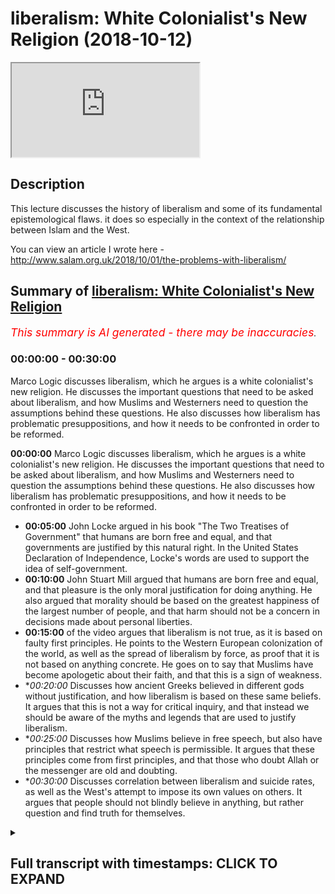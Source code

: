 # liberalism: White Colonialist's New Religion (2018-10-12)

<iframe loading='lazy' allow='autoplay' src='https://www.youtube.com/embed/2Dyzc282ZFE'></iframe>

## Description

This lecture discusses the history of liberalism and some of its fundamental epistemological flaws. it does so especially in the context of the relationship between Islam and the West. 

You can view an article I wrote here -http://www.salam.org.uk/2018/10/01/the-problems-with-liberalism/

## Summary of [liberalism: White Colonialist's New Religion](https://www.youtube.com/watch?v=2Dyzc282ZFE)


*<span style="color:red; font-size:125%">This summary is AI generated - there may be inaccuracies</span>. [](/)*

### <a onclick="modifyYTiframeseektime('0')">00:00:00</a> - <a onclick="modifyYTiframeseektime('1800')">00:30:00</a>

Marco Logic discusses liberalism, which he argues is a white colonialist's new religion. He discusses the important questions that need to be asked about liberalism, and how Muslims and Westerners need to question the assumptions behind these questions. He also discusses how liberalism has problematic presuppositions, and how it needs to be confronted in order to be reformed.

**<a onclick="modifyYTiframeseektime('0')">00:00:00</a>** Marco Logic discusses liberalism, which he argues is a white colonialist's new religion. He discusses the important questions that need to be asked about liberalism, and how Muslims and Westerners need to question the assumptions behind these questions. He also discusses how liberalism has problematic presuppositions, and how it needs to be confronted in order to be reformed.
* **<a onclick="modifyYTiframeseektime('300')">00:05:00</a>** John Locke argued in his book "The Two Treatises of Government" that humans are born free and equal, and that governments are justified by this natural right. In the United States Declaration of Independence, Locke's words are used to support the idea of self-government.
* **<a onclick="modifyYTiframeseektime('600')">00:10:00</a>** John Stuart Mill argued that humans are born free and equal, and that pleasure is the only moral justification for doing anything. He also argued that morality should be based on the greatest happiness of the largest number of people, and that harm should not be a concern in decisions made about personal liberties.
* **<a onclick="modifyYTiframeseektime('900')">00:15:00</a>** of the video argues that liberalism is not true, as it is based on faulty first principles. He points to the Western European colonization of the world, as well as the spread of liberalism by force, as proof that it is not based on anything concrete. He goes on to say that Muslims have become apologetic about their faith, and that this is a sign of weakness.
* **<a onclick="modifyYTiframeseektime('1200')">00:20:00</a>* Discusses how ancient Greeks believed in different gods without justification, and how liberalism is based on these same beliefs. It argues that this is not a way for critical inquiry, and that instead we should be aware of the myths and legends that are used to justify liberalism.
* **<a onclick="modifyYTiframeseektime('1500')">00:25:00</a>* Discusses how Muslims believe in free speech, but also have principles that restrict what speech is permissible. It argues that these principles come from first principles, and that those who doubt Allah or the messenger are old and doubting.
* **<a onclick="modifyYTiframeseektime('1800')">00:30:00</a>* Discusses correlation between liberalism and suicide rates, as well as the West's attempt to impose its own values on others. It argues that people should not blindly believe in anything, but rather question and find truth for themselves.

<details><summary><h2>Full transcript with timestamps: CLICK TO EXPAND</h2></summary>

<a onclick="modifyYTiframeseektime('0')">0:00:00</a> to come to the state to deliver his  
<a onclick="modifyYTiframeseektime('2')">0:00:02</a> lecture intellectual doubts about Islam  
<a onclick="modifyYTiframeseektime('5')">0:00:05</a> Marco logic Salam aleikum wa rahmatullah  
<a onclick="modifyYTiframeseektime('27')">0:00:27</a> our heads you know in the West we're  
<a onclick="modifyYTiframeseektime('34')">0:00:34</a> asked a lot of questions as Muslims were  
<a onclick="modifyYTiframeseektime('37')">0:00:37</a> asked many questions regularly pressing  
<a onclick="modifyYTiframeseektime('41')">0:00:41</a> important questions and these questions  
<a onclick="modifyYTiframeseektime('44')">0:00:44</a> usually have something to do with what I  
<a onclick="modifyYTiframeseektime('49')">0:00:49</a> refer to as post enlightenment ideas and  
<a onclick="modifyYTiframeseektime('53')">0:00:53</a> it's connection with Islam so don't give  
<a onclick="modifyYTiframeseektime('56')">0:00:56</a> an example someone will ask why is it  
<a onclick="modifyYTiframeseektime('61')">0:01:01</a> that in Islam for example Muslims get  
<a onclick="modifyYTiframeseektime('65')">0:01:05</a> offended when a picture is drawn of the  
<a onclick="modifyYTiframeseektime('69')">0:01:09</a> Prophet Muhammad isn't this freedom of  
<a onclick="modifyYTiframeseektime('72')">0:01:12</a> expression and freedom of speech and why  
<a onclick="modifyYTiframeseektime('77')">0:01:17</a> are Muslims in this regard against  
<a onclick="modifyYTiframeseektime('80')">0:01:20</a> freedom of expression and freedom of  
<a onclick="modifyYTiframeseektime('83')">0:01:23</a> speech isn't Islam therefore the  
<a onclick="modifyYTiframeseektime('87')">0:01:27</a> argument goes a backwards religion that  
<a onclick="modifyYTiframeseektime('91')">0:01:31</a> needs to be reformed do we not need to  
<a onclick="modifyYTiframeseektime('95')">0:01:35</a> have a reform within Islam because  
<a onclick="modifyYTiframeseektime('97')">0:01:37</a> actually you'll find that Islam has  
<a onclick="modifyYTiframeseektime('101')">0:01:41</a> aspects of it which are against  
<a onclick="modifyYTiframeseektime('103')">0:01:43</a> enlightenment values against liberalism  
<a onclick="modifyYTiframeseektime('107')">0:01:47</a> against freedom of expression against  
<a onclick="modifyYTiframeseektime('111')">0:01:51</a> freedom of speech our thing is these are  
<a onclick="modifyYTiframeseektime('115')">0:01:55</a> very important questions to be asked but  
<a onclick="modifyYTiframeseektime('120')">0:02:00</a> what Muslims need to do and what  
<a onclick="modifyYTiframeseektime('123')">0:02:03</a> Westerners also need to do is they need  
<a onclick="modifyYTiframeseektime('126')">0:02:06</a> to question the question I has a point  
<a onclick="modifyYTiframeseektime('131')">0:02:11</a> every question has a presupposition what  
<a onclick="modifyYTiframeseektime('135')">0:02:15</a> is a presupposition it is an assumption  
<a onclick="modifyYTiframeseektime('138')">0:02:18</a> it is an assumption obviously with these  
<a onclick="modifyYTiframeseektime('142')">0:02:22</a> questions some Muslims they go  
<a onclick="modifyYTiframeseektime('146')">0:02:26</a> immediately on the backfoot  
<a onclick="modifyYTiframeseektime('149')">0:02:29</a> immediately there on the back foot and  
<a onclick="modifyYTiframeseektime('152')">0:02:32</a> just like the Western colonial powers  
<a onclick="modifyYTiframeseektime('159')">0:02:39</a> came into our grandfathers Nations and  
<a onclick="modifyYTiframeseektime('165')">0:02:45</a> attempted to force them to believe in  
<a onclick="modifyYTiframeseektime('167')">0:02:47</a> what they believe in  
<a onclick="modifyYTiframeseektime('169')">0:02:49</a> militarily now the post-colonial Western  
<a onclick="modifyYTiframeseektime('178')">0:02:58</a> masters are doing so using different  
<a onclick="modifyYTiframeseektime('181')">0:03:01</a> techniques and there are different  
<a onclick="modifyYTiframeseektime('184')">0:03:04</a> responses from Muslims and others some  
<a onclick="modifyYTiframeseektime('187')">0:03:07</a> will literally bow at the knee they will  
<a onclick="modifyYTiframeseektime('190')">0:03:10</a> literally bow at the knee surrender give  
<a onclick="modifyYTiframeseektime('194')">0:03:14</a> up yes you're right sir there is a  
<a onclick="modifyYTiframeseektime('197')">0:03:17</a> problem we need to fix it we need to  
<a onclick="modifyYTiframeseektime('199')">0:03:19</a> have revivalism in Islam we need to have  
<a onclick="modifyYTiframeseektime('201')">0:03:21</a> reform we need to clean it up you're  
<a onclick="modifyYTiframeseektime('204')">0:03:24</a> right  
<a onclick="modifyYTiframeseektime('205')">0:03:25</a> some will say we must reject this  
<a onclick="modifyYTiframeseektime('209')">0:03:29</a> completely there is this is a poison a  
<a onclick="modifyYTiframeseektime('211')">0:03:31</a> poisonous ideology and we must remove it  
<a onclick="modifyYTiframeseektime('215')">0:03:35</a> and what we're going to be doing in  
<a onclick="modifyYTiframeseektime('217')">0:03:37</a> charla in the next three days it will be  
<a onclick="modifyYTiframeseektime('221')">0:03:41</a> arguing that the question itself is  
<a onclick="modifyYTiframeseektime('225')">0:03:45</a> problematic all the questions that are  
<a onclick="modifyYTiframeseektime('228')">0:03:48</a> asked are problematic questions so the  
<a onclick="modifyYTiframeseektime('230')">0:03:50</a> first day I'm going to be dealing with  
<a onclick="modifyYTiframeseektime('231')">0:03:51</a> liberalism I know it's on the third day  
<a onclick="modifyYTiframeseektime('233')">0:03:53</a> on your pamphlet but I'm gonna do it  
<a onclick="modifyYTiframeseektime('235')">0:03:55</a> first in Chara I'm gonna be dealing with  
<a onclick="modifyYTiframeseektime('237')">0:03:57</a> questions which deal with liberal  
<a onclick="modifyYTiframeseektime('239')">0:03:59</a> presuppositions the second day we're  
<a onclick="modifyYTiframeseektime('243')">0:04:03</a> going to be dealing with democracy which  
<a onclick="modifyYTiframeseektime('244')">0:04:04</a> is very important and the third day  
<a onclick="modifyYTiframeseektime('247')">0:04:07</a> we're going to be dealing with feminism  
<a onclick="modifyYTiframeseektime('252')">0:04:12</a> and that's why I did on the third day  
<a onclick="modifyYTiframeseektime('253')">0:04:13</a> because if anything happens I can just  
<a onclick="modifyYTiframeseektime('255')">0:04:15</a> go I'm going back to London anyways  
<a onclick="modifyYTiframeseektime('264')">0:04:24</a> today inshallah I'll be talking about  
<a onclick="modifyYTiframeseektime('267')">0:04:27</a> liberalism and by the way I've written  
<a onclick="modifyYTiframeseektime('269')">0:04:29</a> an article on this and I'm planning to  
<a onclick="modifyYTiframeseektime('271')">0:04:31</a> write an article on all three lectures  
<a onclick="modifyYTiframeseektime('274')">0:04:34</a> so I'll be writing written an article  
<a onclick="modifyYTiframeseektime('276')">0:04:36</a> liberalism will be published on it  
<a onclick="modifyYTiframeseektime('278')">0:04:38</a> should be online on Monday Anza Lambda  
<a onclick="modifyYTiframeseektime('280')">0:04:40</a> org dot uk' salaam and inshallah we'll  
<a onclick="modifyYTiframeseektime('283')">0:04:43</a> put the description somewhere so if you  
<a onclick="modifyYTiframeseektime('285')">0:04:45</a> want to do further reading you can do  
<a onclick="modifyYTiframeseektime('286')">0:04:46</a> that there  
<a onclick="modifyYTiframeseektime('287')">0:04:47</a> and moreover there'll be an article  
<a onclick="modifyYTiframeseektime('290')">0:04:50</a> written on each of the topics that I'll  
<a onclick="modifyYTiframeseektime('292')">0:04:52</a> be covering today as well now let's get  
<a onclick="modifyYTiframeseektime('295')">0:04:55</a> straight into it today I'm just gonna go  
<a onclick="modifyYTiframeseektime('299')">0:04:59</a> into three different things I'm going to  
<a onclick="modifyYTiframeseektime('301')">0:05:01</a> do three things today in Charlotte the  
<a onclick="modifyYTiframeseektime('302')">0:05:02</a> first thing is I'm going to give you a  
<a onclick="modifyYTiframeseektime('304')">0:05:04</a> brief history of liberalism a brief  
<a onclick="modifyYTiframeseektime('307')">0:05:07</a> history so you understand what it is  
<a onclick="modifyYTiframeseektime('308')">0:05:08</a> number two we're going to be talking  
<a onclick="modifyYTiframeseektime('311')">0:05:11</a> about the premises of liberalism the  
<a onclick="modifyYTiframeseektime('315')">0:05:15</a> first principles of liberalism where do  
<a onclick="modifyYTiframeseektime('318')">0:05:18</a> we start with liberalism and number  
<a onclick="modifyYTiframeseektime('321')">0:05:21</a> three we'll be talking about the  
<a onclick="modifyYTiframeseektime('322')">0:05:22</a> implications of this on Islam and  
<a onclick="modifyYTiframeseektime('325')">0:05:25</a> Muslims and the discourse between Islam  
<a onclick="modifyYTiframeseektime('328')">0:05:28</a> and Muslims in the Western context  
<a onclick="modifyYTiframeseektime('330')">0:05:30</a> especially so we'll start you see all of  
<a onclick="modifyYTiframeseektime('336')">0:05:36</a> these slogans that you've you're very  
<a onclick="modifyYTiframeseektime('338')">0:05:38</a> well aware of freedom of expression  
<a onclick="modifyYTiframeseektime('340')">0:05:40</a> freedom of speech they're extensions of  
<a onclick="modifyYTiframeseektime('343')">0:05:43</a> the liberal philosophical framework okay  
<a onclick="modifyYTiframeseektime('345')">0:05:45</a> so if someone is asking you a question  
<a onclick="modifyYTiframeseektime('349')">0:05:49</a> that presupposes liberalism like these  
<a onclick="modifyYTiframeseektime('354')">0:05:54</a> questions the question would be this  
<a onclick="modifyYTiframeseektime('357')">0:05:57</a> what if your ideology is baseless wait a  
<a onclick="modifyYTiframeseektime('363')">0:06:03</a> minute  
<a onclick="modifyYTiframeseektime('364')">0:06:04</a> say that one more time okay what if your  
<a onclick="modifyYTiframeseektime('369')">0:06:09</a> ideology is baseless what if there is no  
<a onclick="modifyYTiframeseektime('374')">0:06:14</a> way to prove the very beginnings or the  
<a onclick="modifyYTiframeseektime('379')">0:06:19</a> very starting points the very premises  
<a onclick="modifyYTiframeseektime('381')">0:06:21</a> of liberalism therefore the question  
<a onclick="modifyYTiframeseektime('384')">0:06:24</a> becomes obsolete  
<a onclick="modifyYTiframeseektime('385')">0:06:25</a> why does Islam why do Muslims get upset  
<a onclick="modifyYTiframeseektime('389')">0:06:29</a> with the drawing of the Prophet Muhammad  
<a onclick="modifyYTiframeseektime('390')">0:06:30</a> why not  
<a onclick="modifyYTiframeseektime('391')">0:06:31</a> could be the easy answer well it needs  
<a onclick="modifyYTiframeseektime('394')">0:06:34</a> to be in line with liberalism and well  
<a onclick="modifyYTiframeseektime('396')">0:06:36</a> if we can demonstrate that liberalism is  
<a onclick="modifyYTiframeseektime('401')">0:06:41</a> in fact based on what you call  
<a onclick="modifyYTiframeseektime('404')">0:06:44</a> corrigible presuppositions meaning they  
<a onclick="modifyYTiframeseektime('408')">0:06:48</a> are capable of reform or improvement  
<a onclick="modifyYTiframeseektime('413')">0:06:53</a> then there is no need to ask the  
<a onclick="modifyYTiframeseektime('415')">0:06:55</a> question because you're asking me a  
<a onclick="modifyYTiframeseektime('417')">0:06:57</a> question based on baseless foundations  
<a onclick="modifyYTiframeseektime('420')">0:07:00</a> so let's start with the brief history of  
<a onclick="modifyYTiframeseektime('423')">0:07:03</a> liberalism you see there was a man  
<a onclick="modifyYTiframeseektime('427')">0:07:07</a> called John Locke very famous man he's  
<a onclick="modifyYTiframeseektime('432')">0:07:12</a> actually one of the most influential  
<a onclick="modifyYTiframeseektime('434')">0:07:14</a> people who ever lived in my opinion he  
<a onclick="modifyYTiframeseektime('436')">0:07:16</a> died in 1704 he wrote many books one of  
<a onclick="modifyYTiframeseektime('440')">0:07:20</a> the most famous or if not the most  
<a onclick="modifyYTiframeseektime('441')">0:07:21</a> famous one hero is a book called the two  
<a onclick="modifyYTiframeseektime('442')">0:07:22</a> treatises of government and in this book  
<a onclick="modifyYTiframeseektime('445')">0:07:25</a> he argued the case for a social contract  
<a onclick="modifyYTiframeseektime('447')">0:07:27</a> he said we are all born equal we are all  
<a onclick="modifyYTiframeseektime('451')">0:07:31</a> born free interesting Locke John Locke  
<a onclick="modifyYTiframeseektime('454')">0:07:34</a> believed in God in fact he believes in  
<a onclick="modifyYTiframeseektime('456')">0:07:36</a> one God he was a Unitarian who's a  
<a onclick="modifyYTiframeseektime('458')">0:07:38</a> nonconformist Christine didn't believe  
<a onclick="modifyYTiframeseektime('460')">0:07:40</a> in the Trinity but he based much of his  
<a onclick="modifyYTiframeseektime('463')">0:07:43</a> philosophy on God and that's why a lot  
<a onclick="modifyYTiframeseektime('469')">0:07:49</a> of the governments of his day Britain  
<a onclick="modifyYTiframeseektime('472')">0:07:52</a> France and of course the United States  
<a onclick="modifyYTiframeseektime('475')">0:07:55</a> of America they incorporated literally  
<a onclick="modifyYTiframeseektime('478')">0:07:58</a> what he said in that the two treatises  
<a onclick="modifyYTiframeseektime('481')">0:08:01</a> of government into the for example the  
<a onclick="modifyYTiframeseektime('485')">0:08:05</a> US Declaration of Independence the Bill  
<a onclick="modifyYTiframeseektime('488')">0:08:08</a> of Rights in the in the United Kingdom  
<a onclick="modifyYTiframeseektime('490')">0:08:10</a> which was written in 1688 his words  
<a onclick="modifyYTiframeseektime('494')">0:08:14</a> which is one of the most important  
<a onclick="modifyYTiframeseektime('497')">0:08:17</a> documents and all of British history  
<a onclick="modifyYTiframeseektime('499')">0:08:19</a> it's called the Bill of Rights and of  
<a onclick="modifyYTiframeseektime('502')">0:08:22</a> course the u.s. Declaration of  
<a onclick="modifyYTiframeseektime('503')">0:08:23</a> Independence one of the most important  
<a onclick="modifyYTiframeseektime('505')">0:08:25</a> documents in all of American government  
<a onclick="modifyYTiframeseektime('508')">0:08:28</a> and politics so for example  
<a onclick="modifyYTiframeseektime('515')">0:08:35</a> the famous phrase that we hold these  
<a onclick="modifyYTiframeseektime('518')">0:08:38</a> truths to be self-evident that all men  
<a onclick="modifyYTiframeseektime('521')">0:08:41</a> are created equal and that they have on  
<a onclick="modifyYTiframeseektime('527')">0:08:47</a> any unalienable rights of life liberty  
<a onclick="modifyYTiframeseektime('530')">0:08:50</a> and the pursuit of happiness this is the  
<a onclick="modifyYTiframeseektime('533')">0:08:53</a> US Declaration of Independence it's  
<a onclick="modifyYTiframeseektime('534')">0:08:54</a> taken from or slightly adjusted it's  
<a onclick="modifyYTiframeseektime('538')">0:08:58</a> taken from John Locke so a lot of these  
<a onclick="modifyYTiframeseektime('540')">0:09:00</a> ideas human beings being born free  
<a onclick="modifyYTiframeseektime('543')">0:09:03</a> freedom etc is taken from directly from  
<a onclick="modifyYTiframeseektime('546')">0:09:06</a> John Locke and the thing is about John  
<a onclick="modifyYTiframeseektime('549')">0:09:09</a> Locke is that he believed in God and if  
<a onclick="modifyYTiframeseektime('553')">0:09:13</a> you look at the wording of what he said  
<a onclick="modifyYTiframeseektime('555')">0:09:15</a> in the two treatises of government he  
<a onclick="modifyYTiframeseektime('557')">0:09:17</a> justified that for example human beings  
<a onclick="modifyYTiframeseektime('560')">0:09:20</a> are born equal and that they are born  
<a onclick="modifyYTiframeseektime('562')">0:09:22</a> free because he said that they were  
<a onclick="modifyYTiframeseektime('564')">0:09:24</a> endowed by the creator and this is part  
<a onclick="modifyYTiframeseektime('567')">0:09:27</a> of the US declaration independence they  
<a onclick="modifyYTiframeseektime('569')">0:09:29</a> were given this by God they were given  
<a onclick="modifyYTiframeseektime('573')">0:09:33</a> freedom and equality by God he had two  
<a onclick="modifyYTiframeseektime('578')">0:09:38</a> or three principles that he believed in  
<a onclick="modifyYTiframeseektime('580')">0:09:40</a> one was a theological belief so he  
<a onclick="modifyYTiframeseektime('583')">0:09:43</a> believed that all human beings were  
<a onclick="modifyYTiframeseektime('585')">0:09:45</a> endowed equality by God they were given  
<a onclick="modifyYTiframeseektime('590')">0:09:50</a> equality and freedoms by God but he also  
<a onclick="modifyYTiframeseektime('593')">0:09:53</a> believed he also believed in something  
<a onclick="modifyYTiframeseektime('596')">0:09:56</a> called the hedonistic principle and this  
<a onclick="modifyYTiframeseektime('599')">0:09:59</a> will be a very important point which I  
<a onclick="modifyYTiframeseektime('601')">0:10:01</a> want you to really pay attention to the  
<a onclick="modifyYTiframeseektime('603')">0:10:03</a> hedonistic principle is the idea that  
<a onclick="modifyYTiframeseektime('606')">0:10:06</a> the ultimate morality is pain and  
<a onclick="modifyYTiframeseektime('609')">0:10:09</a> pleasure  
<a onclick="modifyYTiframeseektime('611')">0:10:11</a> so what's ultimately good is what feels  
<a onclick="modifyYTiframeseektime('614')">0:10:14</a> good or what is pleasurable or desirable  
<a onclick="modifyYTiframeseektime('617')">0:10:17</a> to you this would be the cornerstone of  
<a onclick="modifyYTiframeseektime('620')">0:10:20</a> liberal moral philosophy it's called the  
<a onclick="modifyYTiframeseektime('623')">0:10:23</a> hedonistic principle so after John Locke  
<a onclick="modifyYTiframeseektime('628')">0:10:28</a> came about and he had such an influence  
<a onclick="modifyYTiframeseektime('631')">0:10:31</a> because of the English Civil War which  
<a onclick="modifyYTiframeseektime('633')">0:10:33</a> took place in 1642 to 1651 where the  
<a onclick="modifyYTiframeseektime('637')">0:10:37</a> Royalists and the parliamentarians were  
<a onclick="modifyYTiframeseektime('640')">0:10:40</a> attacking each other  
<a onclick="modifyYTiframeseektime('641')">0:10:41</a> Parliament reconstituted itself using a  
<a onclick="modifyYTiframeseektime('645')">0:10:45</a> lot of the Lockean principles sold in  
<a onclick="modifyYTiframeseektime('648')">0:10:48</a> and so did the US and France and these  
<a onclick="modifyYTiframeseektime('651')">0:10:51</a> countries they took these liberal  
<a onclick="modifyYTiframeseektime('653')">0:10:53</a> principles and then they became very  
<a onclick="modifyYTiframeseektime('654')">0:10:54</a> normative it became the norm now anyone  
<a onclick="modifyYTiframeseektime('658')">0:10:58</a> who speaks against the liberal  
<a onclick="modifyYTiframeseektime('660')">0:11:00</a> principles is AB is speaking in  
<a onclick="modifyYTiframeseektime('664')">0:11:04</a> aberration to the social and cultural  
<a onclick="modifyYTiframeseektime('667')">0:11:07</a> norms of the West that must must be  
<a onclick="modifyYTiframeseektime('670')">0:11:10</a> understood after John Locke you had many  
<a onclick="modifyYTiframeseektime('672')">0:11:12</a> different philosophers that came and  
<a onclick="modifyYTiframeseektime('674')">0:11:14</a> advanced his theory like Montesquieu or  
<a onclick="modifyYTiframeseektime('676')">0:11:16</a> Rousseau or for example Tocqueville who  
<a onclick="modifyYTiframeseektime('680')">0:11:20</a> wrote democracy and America which will  
<a onclick="modifyYTiframeseektime('682')">0:11:22</a> cover tomorrow and others and these  
<a onclick="modifyYTiframeseektime('687')">0:11:27</a> individuals just expanded the theory  
<a onclick="modifyYTiframeseektime('689')">0:11:29</a> most notably I was our I would argue is  
<a onclick="modifyYTiframeseektime('692')">0:11:32</a> John Stuart Mill who came in the  
<a onclick="modifyYTiframeseektime('695')">0:11:35</a> Victorian era and he talked about the  
<a onclick="modifyYTiframeseektime('697')">0:11:37</a> harm principle so about two you know  
<a onclick="modifyYTiframeseektime('700')">0:11:40</a> hundred two hundred years later this man  
<a onclick="modifyYTiframeseektime('701')">0:11:41</a> came John Stuart Mill and he advanced he  
<a onclick="modifyYTiframeseektime('704')">0:11:44</a> said yes he left the whole theological  
<a onclick="modifyYTiframeseektime('708')">0:11:48</a> discussion he didn't say that we were  
<a onclick="modifyYTiframeseektime('710')">0:11:50</a> born equal a free he took yes he  
<a onclick="modifyYTiframeseektime('712')">0:11:52</a> believed that we were born equal but he  
<a onclick="modifyYTiframeseektime('713')">0:11:53</a> didn't say it's from God some say he was  
<a onclick="modifyYTiframeseektime('716')">0:11:56</a> agnostic even he didn't believe me maybe  
<a onclick="modifyYTiframeseektime('717')">0:11:57</a> didn't believe in God the law Allen God  
<a onclick="modifyYTiframeseektime('719')">0:11:59</a> knows best if you believed in God or not  
<a onclick="modifyYTiframeseektime('720')">0:12:00</a> yeah but here's a problem this is a very  
<a onclick="modifyYTiframeseektime('725')">0:12:05</a> big problem for liberals if initially my  
<a onclick="modifyYTiframeseektime('729')">0:12:09</a> question first question if initially the  
<a onclick="modifyYTiframeseektime('732')">0:12:12</a> justification for human beings being  
<a onclick="modifyYTiframeseektime('735')">0:12:15</a> born equal and free was based on  
<a onclick="modifyYTiframeseektime('738')">0:12:18</a> theology ie God how could a succession  
<a onclick="modifyYTiframeseektime('744')">0:12:24</a> of philosophers inherit the same belief  
<a onclick="modifyYTiframeseektime('747')">0:12:27</a> system without basing upon the same  
<a onclick="modifyYTiframeseektime('749')">0:12:29</a> principle in other words John Stuart  
<a onclick="modifyYTiframeseektime('752')">0:12:32</a> Mill yes he said we believe that we were  
<a onclick="modifyYTiframeseektime('755')">0:12:35</a> born equal that were born free but he  
<a onclick="modifyYTiframeseektime('756')">0:12:36</a> didn't say anything about God so the  
<a onclick="modifyYTiframeseektime('758')">0:12:38</a> question would be how can you prove that  
<a onclick="modifyYTiframeseektime('759')">0:12:39</a> were born equal or that we were born  
<a onclick="modifyYTiframeseektime('762')">0:12:42</a> free this is a very important question  
<a onclick="modifyYTiframeseektime('764')">0:12:44</a> and what do you mean when you say who  
<a onclick="modifyYTiframeseektime('767')">0:12:47</a> are born equal or we were born free even  
<a onclick="modifyYTiframeseektime('770')">0:12:50</a> John Stuart Locke John Mill sorry does  
<a onclick="modifyYTiframeseektime('772')">0:12:52</a> John Locke himself said this is not in  
<a onclick="modifyYTiframeseektime('775')">0:12:55</a> all cases the Creator might decide that  
<a onclick="modifyYTiframeseektime('778')">0:12:58</a> we are not born you're born equal for  
<a onclick="modifyYTiframeseektime('779')">0:12:59</a> example so what do we mean well we're  
<a onclick="modifyYTiframeseektime('781')">0:13:01</a> not born  
<a onclick="modifyYTiframeseektime('782')">0:13:02</a> what do we mean with Zbornak we are not  
<a onclick="modifyYTiframeseektime('785')">0:13:05</a> born equal if we look at it on the face  
<a onclick="modifyYTiframeseektime('787')">0:13:07</a> of it because really some of us are born  
<a onclick="modifyYTiframeseektime('788')">0:13:08</a> in impoverished places some of us are  
<a onclick="modifyYTiframeseektime('791')">0:13:11</a> born in very you know bad places rich  
<a onclick="modifyYTiframeseektime('793')">0:13:13</a> places poor places some of us are born  
<a onclick="modifyYTiframeseektime('795')">0:13:15</a> with disabilities some of us are born as  
<a onclick="modifyYTiframeseektime('797')">0:13:17</a> men woman black why this that where is  
<a onclick="modifyYTiframeseektime('801')">0:13:21</a> the Equality is differences all I see is  
<a onclick="modifyYTiframeseektime('803')">0:13:23</a> inequalities everywhere so what do we  
<a onclick="modifyYTiframeseektime('805')">0:13:25</a> mean by equality so someone will come  
<a onclick="modifyYTiframeseektime('807')">0:13:27</a> and say actually we mean equality of  
<a onclick="modifyYTiframeseektime('809')">0:13:29</a> opportunity and some others will say no  
<a onclick="modifyYTiframeseektime('810')">0:13:30</a> equality of outcome well they've had to  
<a onclick="modifyYTiframeseektime('813')">0:13:33</a> adjust that because they realized the  
<a onclick="modifyYTiframeseektime('815')">0:13:35</a> fallacious nature of just saying that we  
<a onclick="modifyYTiframeseektime('818')">0:13:38</a> were born equal what does it mean what  
<a onclick="modifyYTiframeseektime('821')">0:13:41</a> do we actually mean what do we mean by  
<a onclick="modifyYTiframeseektime('822')">0:13:42</a> we were born free almost all  
<a onclick="modifyYTiframeseektime('825')">0:13:45</a> philosophers agree that everything is  
<a onclick="modifyYTiframeseektime('829')">0:13:49</a> determined even atheist philosophers  
<a onclick="modifyYTiframeseektime('831')">0:13:51</a> believe this that is determined by  
<a onclick="modifyYTiframeseektime('833')">0:13:53</a> genetics and environment so what is free  
<a onclick="modifyYTiframeseektime('835')">0:13:55</a> freedom what do you mean explain so  
<a onclick="modifyYTiframeseektime('838')">0:13:58</a> already it sounds nice what they say but  
<a onclick="modifyYTiframeseektime('840')">0:14:00</a> it has no real evidence base John Stuart  
<a onclick="modifyYTiframeseektime('843')">0:14:03</a> Mill did try and prove something called  
<a onclick="modifyYTiframeseektime('845')">0:14:05</a> utilitarianism utilitarianism is the  
<a onclick="modifyYTiframeseektime('848')">0:14:08</a> idea it's really the has a mystic  
<a onclick="modifyYTiframeseektime('850')">0:14:10</a> principle so you pleasure for you but  
<a onclick="modifyYTiframeseektime('853')">0:14:13</a> pleasure for them for the for the  
<a onclick="modifyYTiframeseektime('855')">0:14:15</a> largest amount of people the great is  
<a onclick="modifyYTiframeseektime('857')">0:14:17</a> good for the greatest number so it's  
<a onclick="modifyYTiframeseektime('860')">0:14:20</a> going back to what's pleasurable for you  
<a onclick="modifyYTiframeseektime('863')">0:14:23</a> and this became really the most  
<a onclick="modifyYTiframeseektime('866')">0:14:26</a> normative way of describing liberalism  
<a onclick="modifyYTiframeseektime('867')">0:14:27</a> the most normative way of describing  
<a onclick="modifyYTiframeseektime('870')">0:14:30</a> liberalism is through the hedonistic  
<a onclick="modifyYTiframeseektime('872')">0:14:32</a> principle all the extension of that  
<a onclick="modifyYTiframeseektime('874')">0:14:34</a> which is utilitarianism and then he put  
<a onclick="modifyYTiframeseektime('876')">0:14:36</a> into it the harm principle so he says  
<a onclick="modifyYTiframeseektime('878')">0:14:38</a> that you can do whatever you want so  
<a onclick="modifyYTiframeseektime('880')">0:14:40</a> long as you don't harm anyone else do  
<a onclick="modifyYTiframeseektime('882')">0:14:42</a> whatever you want isn't this what you  
<a onclick="modifyYTiframeseektime('883')">0:14:43</a> hear okay or why is homosexuality not a  
<a onclick="modifyYTiframeseektime('887')">0:14:47</a> problem in society because we are  
<a onclick="modifyYTiframeseektime('890')">0:14:50</a> liberals and we believe you can do  
<a onclick="modifyYTiframeseektime('892')">0:14:52</a> whatever you want that makes you feel  
<a onclick="modifyYTiframeseektime('894')">0:14:54</a> good so long as you don't harm someone  
<a onclick="modifyYTiframeseektime('898')">0:14:58</a> else this is John Stuart Mill basically  
<a onclick="modifyYTiframeseektime('901')">0:15:01</a> that's where he got it from  
<a onclick="modifyYTiframeseektime('902')">0:15:02</a> that's where society accepted it from he  
<a onclick="modifyYTiframeseektime('907')">0:15:07</a> had a part of his book he's got a book  
<a onclick="modifyYTiframeseektime('909')">0:15:09</a> called on utilitarianism and a part of  
<a onclick="modifyYTiframeseektime('911')">0:15:11</a> it is proving utilitarianism he actually  
<a onclick="modifyYTiframeseektime('913')">0:15:13</a> puts this as as the  
<a onclick="modifyYTiframeseektime('915')">0:15:15</a> they're heading he says proving  
<a onclick="modifyYTiframeseektime('917')">0:15:17</a> utilitarianism and you know this is the  
<a onclick="modifyYTiframeseektime('920')">0:15:20</a> one of the most attacked segments in all  
<a onclick="modifyYTiframeseektime('923')">0:15:23</a> of philosophy circular reasoning  
<a onclick="modifyYTiframeseektime('926')">0:15:26</a> everyone's attacking him saying what  
<a onclick="modifyYTiframeseektime('928')">0:15:28</a> you're talking about he said and you can  
<a onclick="modifyYTiframeseektime('930')">0:15:30</a> read the article for more information  
<a onclick="modifyYTiframeseektime('931')">0:15:31</a> but basically he had a circular  
<a onclick="modifyYTiframeseektime('933')">0:15:33</a> reasoning in his approach to try and  
<a onclick="modifyYTiframeseektime('935')">0:15:35</a> prove utilitarianism therefore almost  
<a onclick="modifyYTiframeseektime('938')">0:15:38</a> all serious liberal thinkers are of the  
<a onclick="modifyYTiframeseektime('943')">0:15:43</a> opinion that there is no way of proving  
<a onclick="modifyYTiframeseektime('946')">0:15:46</a> hedonism utilitarianism so the first  
<a onclick="modifyYTiframeseektime('949')">0:15:49</a> principles of liberalism are corrigible  
<a onclick="modifyYTiframeseektime('953')">0:15:53</a> now what does that mean if the first  
<a onclick="modifyYTiframeseektime('956')">0:15:56</a> principles of liberalism are not fixed  
<a onclick="modifyYTiframeseektime('960')">0:16:00</a> objective absolute or true one more time  
<a onclick="modifyYTiframeseektime('964')">0:16:04</a> okay the first principles of liberalism  
<a onclick="modifyYTiframeseektime('969')">0:16:09</a> are not fixed they are not objective  
<a onclick="modifyYTiframeseektime('972')">0:16:12</a> they are not absolute and they are not  
<a onclick="modifyYTiframeseektime('975')">0:16:15</a> true if the foundations of something is  
<a onclick="modifyYTiframeseektime('982')">0:16:22</a> shaky then that thing itself will be  
<a onclick="modifyYTiframeseektime('985')">0:16:25</a> shaky therefore John Stuart Mill who  
<a onclick="modifyYTiframeseektime('993')">0:16:33</a> expanded freedom of expression in his  
<a onclick="modifyYTiframeseektime('996')">0:16:36</a> book on liberalism and others like him  
<a onclick="modifyYTiframeseektime('998')">0:16:38</a> it's not just simple ten others many  
<a onclick="modifyYTiframeseektime('1000')">0:16:40</a> many philosophers freedom of expression  
<a onclick="modifyYTiframeseektime('1001')">0:16:41</a> freedom of speech freedom to this  
<a onclick="modifyYTiframeseektime('1003')">0:16:43</a> freedom of that they all based it on  
<a onclick="modifyYTiframeseektime('1005')">0:16:45</a> corrigible baseless foundations can you  
<a onclick="modifyYTiframeseektime('1010')">0:16:50</a> imagine and the Muslim in the West is  
<a onclick="modifyYTiframeseektime('1016')">0:16:56</a> compelled to answer the question what  
<a onclick="modifyYTiframeseektime('1018')">0:16:58</a> what question on a moral philosophical  
<a onclick="modifyYTiframeseektime('1021')">0:17:01</a> basis your question has no basis proved  
<a onclick="modifyYTiframeseektime('1024')">0:17:04</a> to me liberalism is true that's what you  
<a onclick="modifyYTiframeseektime('1026')">0:17:06</a> should say to him why is it that Muslims  
<a onclick="modifyYTiframeseektime('1029')">0:17:09</a> they don't believe that drawing a  
<a onclick="modifyYTiframeseektime('1031')">0:17:11</a> cartoon of their prophet isn't this a  
<a onclick="modifyYTiframeseektime('1033')">0:17:13</a> hindrance of freedom of speech yes it is  
<a onclick="modifyYTiframeseektime('1035')">0:17:15</a> proved to me why liberalism is true  
<a onclick="modifyYTiframeseektime('1038')">0:17:18</a> that's the answer  
<a onclick="modifyYTiframeseektime('1040')">0:17:20</a> proof to me that liberalism is true well  
<a onclick="modifyYTiframeseektime('1045')">0:17:25</a> Muslims if they leave the religion this  
<a onclick="modifyYTiframeseektime('1048')">0:17:28</a> and  
<a onclick="modifyYTiframeseektime('1048')">0:17:28</a> and apostasy and whatever okay no  
<a onclick="modifyYTiframeseektime('1050')">0:17:30</a> problem prove to me that liberalism is  
<a onclick="modifyYTiframeseektime('1052')">0:17:32</a> true your question is based on a liberal  
<a onclick="modifyYTiframeseektime('1055')">0:17:35</a> presupposition your presupposition is is  
<a onclick="modifyYTiframeseektime('1057')">0:17:37</a> based on first principles which are  
<a onclick="modifyYTiframeseektime('1060')">0:17:40</a> courage of or baseless or otherwise  
<a onclick="modifyYTiframeseektime('1062')">0:17:42</a> faulty therefore your question  
<a onclick="modifyYTiframeseektime('1065')">0:17:45</a> carries no epistemic weight don't ask me  
<a onclick="modifyYTiframeseektime('1068')">0:17:48</a> the question let me ask you the question  
<a onclick="modifyYTiframeseektime('1069')">0:17:49</a> proof to me that liberalism is true from  
<a onclick="modifyYTiframeseektime('1073')">0:17:53</a> first principles from the premises is  
<a onclick="modifyYTiframeseektime('1075')">0:17:55</a> there only true because you had a  
<a onclick="modifyYTiframeseektime('1079')">0:17:59</a> succession of wars by Western European  
<a onclick="modifyYTiframeseektime('1083')">0:18:03</a> countries that decided to go eastward  
<a onclick="modifyYTiframeseektime('1086')">0:18:06</a> and westward and spread liberalism by  
<a onclick="modifyYTiframeseektime('1088')">0:18:08</a> the sword and put liberalism in every  
<a onclick="modifyYTiframeseektime('1092')">0:18:12</a> crevice of our society and because  
<a onclick="modifyYTiframeseektime('1095')">0:18:15</a> because white people have decided that's  
<a onclick="modifyYTiframeseektime('1097')">0:18:17</a> true we must believe it's true in some  
<a onclick="modifyYTiframeseektime('1100')">0:18:20</a> and some societies is it true because  
<a onclick="modifyYTiframeseektime('1105')">0:18:25</a> even though you had liberals who  
<a onclick="modifyYTiframeseektime('1109')">0:18:29</a> believed in freedom they colonized the  
<a onclick="modifyYTiframeseektime('1112')">0:18:32</a> people going against what they believe  
<a onclick="modifyYTiframeseektime('1113')">0:18:33</a> in and they enslaved others in the  
<a onclick="modifyYTiframeseektime('1116')">0:18:36</a> triangular slave trade for hundreds of  
<a onclick="modifyYTiframeseektime('1119')">0:18:39</a> years and it's only true when when it  
<a onclick="modifyYTiframeseektime('1122')">0:18:42</a> benefits the white man is that the kind  
<a onclick="modifyYTiframeseektime('1126')">0:18:46</a> of liberalism you want to bring back  
<a onclick="modifyYTiframeseektime('1127')">0:18:47</a> what kind of liberalism is it what  
<a onclick="modifyYTiframeseektime('1129')">0:18:49</a> you're talking about  
<a onclick="modifyYTiframeseektime('1130')">0:18:50</a> proof to me that liberalism is true  
<a onclick="modifyYTiframeseektime('1132')">0:18:52</a> simple as that you know let me tell you  
<a onclick="modifyYTiframeseektime('1135')">0:18:55</a> something most of the questions will lie  
<a onclick="modifyYTiframeseektime('1141')">0:19:01</a> that we receive about Muslims having  
<a onclick="modifyYTiframeseektime('1146')">0:19:06</a> shaky faith or Muslims on their way out  
<a onclick="modifyYTiframeseektime('1151')">0:19:11</a> of Islam or people not coming into Islam  
<a onclick="modifyYTiframeseektime('1155')">0:19:15</a> because there is some kind of barrier to  
<a onclick="modifyYTiframeseektime('1156')">0:19:16</a> entry to Islam is based on a doubt that  
<a onclick="modifyYTiframeseektime('1161')">0:19:21</a> they have because of a question that was  
<a onclick="modifyYTiframeseektime('1163')">0:19:23</a> posed which has a presupposition of a  
<a onclick="modifyYTiframeseektime('1166')">0:19:26</a> Western enlightenment philosophy and  
<a onclick="modifyYTiframeseektime('1168')">0:19:28</a> liberalism is number one on the list so  
<a onclick="modifyYTiframeseektime('1171')">0:19:31</a> if we can show that liberalism is not  
<a onclick="modifyYTiframeseektime('1173')">0:19:33</a> true or it cannot be proven to be true  
<a onclick="modifyYTiframeseektime('1176')">0:19:36</a> therefore the doubt is unjustified you  
<a onclick="modifyYTiframeseektime('1181')">0:19:41</a> should doubt what you're saying the  
<a onclick="modifyYTiframeseektime('1182')">0:19:42</a> question you're asking about that don't  
<a onclick="modifyYTiframeseektime('1185')">0:19:45</a> doubt the answer of the question  
<a onclick="modifyYTiframeseektime('1188')">0:19:48</a> the truth is Muslims have become overly  
<a onclick="modifyYTiframeseektime('1191')">0:19:51</a> apologetic yes and do it you're bowing  
<a onclick="modifyYTiframeseektime('1195')">0:19:55</a> at the knee you're bowing at the knee so  
<a onclick="modifyYTiframeseektime('1201')">0:20:01</a> here I want you to really think about  
<a onclick="modifyYTiframeseektime('1204')">0:20:04</a> something you know in ancient societies  
<a onclick="modifyYTiframeseektime('1212')">0:20:12</a> like for example the ancient Greeks the  
<a onclick="modifyYTiframeseektime('1214')">0:20:14</a> ancient Greeks they had mythology  
<a onclick="modifyYTiframeseektime('1219')">0:20:19</a> mythologies defined in two ways primary  
<a onclick="modifyYTiframeseektime('1221')">0:20:21</a> ways in the dictionary one of them is  
<a onclick="modifyYTiframeseektime('1225')">0:20:25</a> one of the ways of defining mythology is  
<a onclick="modifyYTiframeseektime('1227')">0:20:27</a> like a story or some kind of tradition  
<a onclick="modifyYTiframeseektime('1229')">0:20:29</a> which is not really it's fictitious it's  
<a onclick="modifyYTiframeseektime('1231')">0:20:31</a> not real but which helps bring forward a  
<a onclick="modifyYTiframeseektime('1234')">0:20:34</a> kind of moral another way of defining  
<a onclick="modifyYTiframeseektime('1236')">0:20:36</a> mythology is something which is false  
<a onclick="modifyYTiframeseektime('1238')">0:20:38</a> something which is not true so let's put  
<a onclick="modifyYTiframeseektime('1241')">0:20:41</a> ourselves on a time machine go back to  
<a onclick="modifyYTiframeseektime('1243')">0:20:43</a> the ancient Greeks they believed in gods  
<a onclick="modifyYTiframeseektime('1245')">0:20:45</a> different gods Athena  
<a onclick="modifyYTiframeseektime('1247')">0:20:47</a> Zeus Hercules you know you've heard of  
<a onclick="modifyYTiframeseektime('1249')">0:20:49</a> these gods yes you've heard of these  
<a onclick="modifyYTiframeseektime('1251')">0:20:51</a> gods and they believed in those gods  
<a onclick="modifyYTiframeseektime('1255')">0:20:55</a> without real justification no one proved  
<a onclick="modifyYTiframeseektime('1257')">0:20:57</a> to them the existence or the worthiness  
<a onclick="modifyYTiframeseektime('1259')">0:20:59</a> or of Athena or Zeus or Hercules they  
<a onclick="modifyYTiframeseektime('1262')">0:21:02</a> believed in those got no problem no  
<a onclick="modifyYTiframeseektime('1264')">0:21:04</a> argument there is no cosmological  
<a onclick="modifyYTiframeseektime('1266')">0:21:06</a> argument equivalent for Athena there  
<a onclick="modifyYTiframeseektime('1268')">0:21:08</a> isn't so they believed in those gods and  
<a onclick="modifyYTiframeseektime('1271')">0:21:11</a> they believed in those things  
<a onclick="modifyYTiframeseektime('1274')">0:21:14</a> axiomatically as it were they lived a  
<a onclick="modifyYTiframeseektime('1278')">0:21:18</a> life it was part of their culture they  
<a onclick="modifyYTiframeseektime('1280')">0:21:20</a> were you know they were absorbing all of  
<a onclick="modifyYTiframeseektime('1282')">0:21:22</a> those things and then for example to  
<a onclick="modifyYTiframeseektime('1287')">0:21:27</a> give you an example when it came to the  
<a onclick="modifyYTiframeseektime('1289')">0:21:29</a> introduction of Christianity if you look  
<a onclick="modifyYTiframeseektime('1291')">0:21:31</a> at Christianity and when it was  
<a onclick="modifyYTiframeseektime('1294')">0:21:34</a> introduced to the Roman Empire you'll  
<a onclick="modifyYTiframeseektime('1296')">0:21:36</a> see I mean this is all over the  
<a onclick="modifyYTiframeseektime('1297')">0:21:37</a> historical works there was now synthesis  
<a onclick="modifyYTiframeseektime('1300')">0:21:40</a> the syncretic model you know  
<a onclick="modifyYTiframeseektime('1302')">0:21:42</a> Christianity amalgamated with those old  
<a onclick="modifyYTiframeseektime('1305')">0:21:45</a> gods of the Greeks why because it was so  
<a onclick="modifyYTiframeseektime('1308')">0:21:48</a> deeply entrenched into their psyches and  
<a onclick="modifyYTiframeseektime('1310')">0:21:50</a> psychologies that they could not  
<a onclick="modifyYTiframeseektime('1312')">0:21:52</a> separate themselves from these false  
<a onclick="modifyYTiframeseektime('1313')">0:21:53</a> gods  
<a onclick="modifyYTiframeseektime('1314')">0:21:54</a> they couldn't I wanna ask a question  
<a onclick="modifyYTiframeseektime('1321')">0:22:01</a> what is the real epistemic difference  
<a onclick="modifyYTiframeseektime('1325')">0:22:05</a> between an ancient Westerner who  
<a onclick="modifyYTiframeseektime('1331')">0:22:11</a> believes in Zeus because his forefathers  
<a onclick="modifyYTiframeseektime('1335')">0:22:15</a> believed in Zeus without any evidence  
<a onclick="modifyYTiframeseektime('1339')">0:22:19</a> without any reasoning actual logical  
<a onclick="modifyYTiframeseektime('1343')">0:22:23</a> deduction induction abduction or  
<a onclick="modifyYTiframeseektime('1345')">0:22:25</a> everyone what is the real difference  
<a onclick="modifyYTiframeseektime('1347')">0:22:27</a> between that individual and the  
<a onclick="modifyYTiframeseektime('1350')">0:22:30</a> Westerner who is born into a liberal  
<a onclick="modifyYTiframeseektime('1353')">0:22:33</a> household who believes in liberalism  
<a onclick="modifyYTiframeseektime('1355')">0:22:35</a> axiomatically without any justification  
<a onclick="modifyYTiframeseektime('1358')">0:22:38</a> what's the difference something it's the  
<a onclick="modifyYTiframeseektime('1360')">0:22:40</a> only difference that one has a religious  
<a onclick="modifyYTiframeseektime('1362')">0:22:42</a> connotation and the other one doesn't  
<a onclick="modifyYTiframeseektime('1363')">0:22:43</a> because that is one of the only  
<a onclick="modifyYTiframeseektime('1365')">0:22:45</a> differences I can seem to think about in  
<a onclick="modifyYTiframeseektime('1368')">0:22:48</a> terms of epistemology very similar the  
<a onclick="modifyYTiframeseektime('1371')">0:22:51</a> Western man three thousand years ago has  
<a onclick="modifyYTiframeseektime('1374')">0:22:54</a> not changed much from the Western man  
<a onclick="modifyYTiframeseektime('1376')">0:22:56</a> today they're very similar individuals  
<a onclick="modifyYTiframeseektime('1380')">0:23:00</a> so now the question is why should we  
<a onclick="modifyYTiframeseektime('1384')">0:23:04</a> have why should we absorb this nonsense  
<a onclick="modifyYTiframeseektime('1387')">0:23:07</a> as it were really why should we respond  
<a onclick="modifyYTiframeseektime('1390')">0:23:10</a> to this nonsense it's better to show the  
<a onclick="modifyYTiframeseektime('1395')">0:23:15</a> baselessness of it and subhanAllah I was  
<a onclick="modifyYTiframeseektime('1399')">0:23:19</a> once reading the book of Jeremy Bentham  
<a onclick="modifyYTiframeseektime('1402')">0:23:22</a> who is one of the seniors of John Stuart  
<a onclick="modifyYTiframeseektime('1404')">0:23:24</a> Mill he knew his dad James mill anyways  
<a onclick="modifyYTiframeseektime('1408')">0:23:28</a> he wrote a book called utilitarianism  
<a onclick="modifyYTiframeseektime('1410')">0:23:30</a> and he believed in the great is good for  
<a onclick="modifyYTiframeseektime('1411')">0:23:31</a> the greatest number and he basically put  
<a onclick="modifyYTiframeseektime('1413')">0:23:33</a> this I remember reading this he  
<a onclick="modifyYTiframeseektime('1415')">0:23:35</a> literally said you have two Lords you  
<a onclick="modifyYTiframeseektime('1419')">0:23:39</a> have two laws one of them is the Lord of  
<a onclick="modifyYTiframeseektime('1422')">0:23:42</a> pleasure and the other one is the Lord  
<a onclick="modifyYTiframeseektime('1424')">0:23:44</a> of pain this is what to be honest with  
<a onclick="modifyYTiframeseektime('1429')">0:23:49</a> you a lot of the Western world is now  
<a onclick="modifyYTiframeseektime('1430')">0:23:50</a> the premise of the you know the Western  
<a onclick="modifyYTiframeseektime('1433')">0:23:53</a> philosophy of liberalism the Quran says  
<a onclick="modifyYTiframeseektime('1436')">0:23:56</a> our for our item Anita father Allah who  
<a onclick="modifyYTiframeseektime('1438')">0:23:58</a> who I have you seen the one who takes  
<a onclick="modifyYTiframeseektime('1441')">0:24:01</a> his desires as his Lord Allah Akbar have  
<a onclick="modifyYTiframeseektime('1446')">0:24:06</a> you seen the one  
<a onclick="modifyYTiframeseektime('1448')">0:24:08</a> who takes his desires as his god we see  
<a onclick="modifyYTiframeseektime('1456')">0:24:16</a> them well lie we see them but you must  
<a onclick="modifyYTiframeseektime('1459')">0:24:19</a> be aware of them because they will they  
<a onclick="modifyYTiframeseektime('1462')">0:24:22</a> will wrap their ideology in the garment  
<a onclick="modifyYTiframeseektime('1464')">0:24:24</a> of rationality so that they can push it  
<a onclick="modifyYTiframeseektime('1468')">0:24:28</a> to you yes this is rationality your  
<a onclick="modifyYTiframeseektime('1470')">0:24:30</a> religion is again what do you mean it's  
<a onclick="modifyYTiframeseektime('1472')">0:24:32</a> rationality proof Tamizh rationality  
<a onclick="modifyYTiframeseektime('1473')">0:24:33</a> prove it prove it do you think we're  
<a onclick="modifyYTiframeseektime('1479')">0:24:39</a> going to be just like the people of old  
<a onclick="modifyYTiframeseektime('1482')">0:24:42</a> we're going to absorb the mythologies  
<a onclick="modifyYTiframeseektime('1484')">0:24:44</a> and the legends of the white man just  
<a onclick="modifyYTiframeseektime('1487')">0:24:47</a> because he has the bigger gun and the  
<a onclick="modifyYTiframeseektime('1490')">0:24:50</a> greats of social influence no no this is  
<a onclick="modifyYTiframeseektime('1494')">0:24:54</a> not the way of critical inquiry this is  
<a onclick="modifyYTiframeseektime('1497')">0:24:57</a> not the way of critical inquiry and so  
<a onclick="modifyYTiframeseektime('1504')">0:25:04</a> when someone asks now are you against  
<a onclick="modifyYTiframeseektime('1506')">0:25:06</a> freedom of speech are you against  
<a onclick="modifyYTiframeseektime('1508')">0:25:08</a> freedom of expression we say we're not  
<a onclick="modifyYTiframeseektime('1510')">0:25:10</a> against freedom of speech in as much as  
<a onclick="modifyYTiframeseektime('1514')">0:25:14</a> it is not against Islam the Quran  
<a onclick="modifyYTiframeseektime('1518')">0:25:18</a> prohibits certain speech no doubt for  
<a onclick="modifyYTiframeseektime('1521')">0:25:21</a> example Allah says in the Quran about  
<a onclick="modifyYTiframeseektime('1524')">0:25:24</a> their parents what a thoughtful Lahoma  
<a onclick="modifyYTiframeseektime('1525')">0:25:25</a> off well I turned her home and don't say  
<a onclick="modifyYTiframeseektime('1528')">0:25:28</a> to your parents off since this is a  
<a onclick="modifyYTiframeseektime('1531')">0:25:31</a> censorship you're not allowed to insult  
<a onclick="modifyYTiframeseektime('1533')">0:25:33</a> your parents in Islam it's a kind of  
<a onclick="modifyYTiframeseektime('1535')">0:25:35</a> restriction well that's a bullet in here  
<a onclick="modifyYTiframeseektime('1538')">0:25:38</a> down I mean doing it lying behind well  
<a onclick="modifyYTiframeseektime('1541')">0:25:41</a> at the Cibola DNA at the owner don't  
<a onclick="modifyYTiframeseektime('1544')">0:25:44</a> curse the ones who they they worship  
<a onclick="modifyYTiframeseektime('1550')">0:25:50</a> other than God  
<a onclick="modifyYTiframeseektime('1551')">0:25:51</a> fire soup Allahu either one behind the  
<a onclick="modifyYTiframeseektime('1553')">0:25:53</a> island that they may come back and curse  
<a onclick="modifyYTiframeseektime('1555')">0:25:55</a> Allah without any knowledge so we're not  
<a onclick="modifyYTiframeseektime('1558')">0:25:58</a> even allowed to we have censorship  
<a onclick="modifyYTiframeseektime('1560')">0:26:00</a> self-censorship in Islam we're not  
<a onclick="modifyYTiframeseektime('1562')">0:26:02</a> allowed to curse the gods of other  
<a onclick="modifyYTiframeseektime('1563')">0:26:03</a> religions we're not allowed there's lots  
<a onclick="modifyYTiframeseektime('1566')">0:26:06</a> of things we're not allowed to do of  
<a onclick="modifyYTiframeseektime('1567')">0:26:07</a> course we're not allowed to is blasphemy  
<a onclick="modifyYTiframeseektime('1569')">0:26:09</a> to the highest degree to talk about any  
<a onclick="modifyYTiframeseektime('1571')">0:26:11</a> of the prophets and we're not going to  
<a onclick="modifyYTiframeseektime('1573')">0:26:13</a> apologize for that or allow you to do  
<a onclick="modifyYTiframeseektime('1576')">0:26:16</a> that without without any resistance just  
<a onclick="modifyYTiframeseektime('1578')">0:26:18</a> because you have a different paradigm to  
<a onclick="modifyYTiframeseektime('1580')">0:26:20</a> us yes we believe in  
<a onclick="modifyYTiframeseektime('1581')">0:26:21</a> of speech and yes you believe in freedom  
<a onclick="modifyYTiframeseektime('1583')">0:26:23</a> of speech in fear especially but you  
<a onclick="modifyYTiframeseektime('1584')">0:26:24</a> have not proven to us from first  
<a onclick="modifyYTiframeseektime('1586')">0:26:26</a> principles that they are something which  
<a onclick="modifyYTiframeseektime('1587')">0:26:27</a> is which is rational rationalize able  
<a onclick="modifyYTiframeseektime('1590')">0:26:30</a> intelligible coherent consistent true so  
<a onclick="modifyYTiframeseektime('1595')">0:26:35</a> therefore we don't want to accept it I  
<a onclick="modifyYTiframeseektime('1597')">0:26:37</a> have the freedom of speech to say I  
<a onclick="modifyYTiframeseektime('1599')">0:26:39</a> don't agree with all the freedom of  
<a onclick="modifyYTiframeseektime('1600')">0:26:40</a> speech and I have logical rational and  
<a onclick="modifyYTiframeseektime('1604')">0:26:44</a> philosophical reasons not to but you  
<a onclick="modifyYTiframeseektime('1610')">0:26:50</a> find people now protecting freedom of  
<a onclick="modifyYTiframeseektime('1612')">0:26:52</a> speech or line in a religious way let  
<a onclick="modifyYTiframeseektime('1615')">0:26:55</a> him say whatever he wants let them do  
<a onclick="modifyYTiframeseektime('1618')">0:26:58</a> whatever they want this that kids going  
<a onclick="modifyYTiframeseektime('1622')">0:27:02</a> to school and almost all schools in  
<a onclick="modifyYTiframeseektime('1625')">0:27:05</a> Europe vine or the racism is not allowed  
<a onclick="modifyYTiframeseektime('1627')">0:27:07</a> so they don't allow it on an  
<a onclick="modifyYTiframeseektime('1629')">0:27:09</a> institutional level but they allow it on  
<a onclick="modifyYTiframeseektime('1631')">0:27:11</a> a public one is it contradictions  
<a onclick="modifyYTiframeseektime('1633')">0:27:13</a> everywhere even they know public freedom  
<a onclick="modifyYTiframeseektime('1635')">0:27:15</a> of speech is limited they've limited for  
<a onclick="modifyYTiframeseektime('1638')">0:27:18</a> example sexual imagery of children they  
<a onclick="modifyYTiframeseektime('1641')">0:27:21</a> know it's there's certain things you  
<a onclick="modifyYTiframeseektime('1642')">0:27:22</a> cannot do and you cannot say it's  
<a onclick="modifyYTiframeseektime('1644')">0:27:24</a> against morality a poison gas if I had  
<a onclick="modifyYTiframeseektime('1648')">0:27:28</a> their ingredients for a poison gas that  
<a onclick="modifyYTiframeseektime('1650')">0:27:30</a> you know if I put put it online everyone  
<a onclick="modifyYTiframeseektime('1652')">0:27:32</a> can make a poison gas you know would  
<a onclick="modifyYTiframeseektime('1656')">0:27:36</a> this be published it would be an allowed  
<a onclick="modifyYTiframeseektime('1657')">0:27:37</a> this allowed for it to be published how  
<a onclick="modifyYTiframeseektime('1659')">0:27:39</a> to make a bomb I can't just make a  
<a onclick="modifyYTiframeseektime('1661')">0:27:41</a> YouTube video how to make a bomb from  
<a onclick="modifyYTiframeseektime('1664')">0:27:44</a> raw materials because if I did I'd be  
<a onclick="modifyYTiframeseektime('1665')">0:27:45</a> arrested and why is that because it  
<a onclick="modifyYTiframeseektime('1669')">0:27:49</a> endangers the people there's lots of  
<a onclick="modifyYTiframeseektime('1672')">0:27:52</a> examples of limited of where we  
<a onclick="modifyYTiframeseektime('1677')">0:27:57</a> shouldn't have so anyways they know this  
<a onclick="modifyYTiframeseektime('1678')">0:27:58</a> from societal experience but we're  
<a onclick="modifyYTiframeseektime('1680')">0:28:00</a> saying is even deeper than that  
<a onclick="modifyYTiframeseektime('1681')">0:28:01</a> it's from first principles so here the  
<a onclick="modifyYTiframeseektime('1685')">0:28:05</a> point we're trying to say is as Muslims  
<a onclick="modifyYTiframeseektime('1687')">0:28:07</a> we have an epistemic way of  
<a onclick="modifyYTiframeseektime('1689')">0:28:09</a> rationalizing our religion simply Allah  
<a onclick="modifyYTiframeseektime('1691')">0:28:11</a> knows best Allah who we can prove  
<a onclick="modifyYTiframeseektime('1696')">0:28:16</a> through predisposition we believe every  
<a onclick="modifyYTiframeseektime('1699')">0:28:19</a> man being is born with the fetlock with  
<a onclick="modifyYTiframeseektime('1702')">0:28:22</a> a predisposition to believe in God and  
<a onclick="modifyYTiframeseektime('1705')">0:28:25</a> there is evidence to suggest this and  
<a onclick="modifyYTiframeseektime('1706')">0:28:26</a> also rationalize ibly fine-tuning  
<a onclick="modifyYTiframeseektime('1708')">0:28:28</a> argument cosmological are all these  
<a onclick="modifyYTiframeseektime('1710')">0:28:30</a> arguments you can rationalize it you can  
<a onclick="modifyYTiframeseektime('1713')">0:28:33</a> rationalize Allah you can rationalize  
<a onclick="modifyYTiframeseektime('1715')">0:28:35</a> and therefore if you believe in Allah he  
<a onclick="modifyYTiframeseektime('1718')">0:28:38</a> is the all knowing he's the all-powerful  
<a onclick="modifyYTiframeseektime('1720')">0:28:40</a> he's the most wise his injunctions must  
<a onclick="modifyYTiframeseektime('1723')">0:28:43</a> be all perfect  
<a onclick="modifyYTiframeseektime('1725')">0:28:45</a> therefore the failures of philosophers  
<a onclick="modifyYTiframeseektime('1728')">0:28:48</a> and men cannot be equated and should not  
<a onclick="modifyYTiframeseektime('1733')">0:28:53</a> be equated with with with a lot words  
<a onclick="modifyYTiframeseektime('1739')">0:28:59</a> what he says the injunctions he put  
<a onclick="modifyYTiframeseektime('1741')">0:29:01</a> forward the real truth is this the  
<a onclick="modifyYTiframeseektime('1744')">0:29:04</a> people who are afraid of these questions  
<a onclick="modifyYTiframeseektime('1746')">0:29:06</a> have not internalized let Allah and  
<a onclick="modifyYTiframeseektime('1747')">0:29:07</a> Allah strong enough  
<a onclick="modifyYTiframeseektime('1748')">0:29:08</a> well I a lot of them have not they don't  
<a onclick="modifyYTiframeseektime('1752')">0:29:12</a> believe fully enough the more you  
<a onclick="modifyYTiframeseektime('1753')">0:29:13</a> believe in Allah and the messenger the  
<a onclick="modifyYTiframeseektime('1756')">0:29:16</a> less you will have any of these  
<a onclick="modifyYTiframeseektime('1757')">0:29:17</a> questions why this and you feel old  
<a onclick="modifyYTiframeseektime('1760')">0:29:20</a> doubt oh you know my heart I come I'm  
<a onclick="modifyYTiframeseektime('1763')">0:29:23</a> gonna leave Islam you know how many  
<a onclick="modifyYTiframeseektime('1764')">0:29:24</a> times I get messages I'm glad I had a  
<a onclick="modifyYTiframeseektime('1766')">0:29:26</a> message very recently someone I'm gonna  
<a onclick="modifyYTiframeseektime('1768')">0:29:28</a> leave Islam why because of this and this  
<a onclick="modifyYTiframeseektime('1771')">0:29:31</a> all of the questions they had what to do  
<a onclick="modifyYTiframeseektime('1774')">0:29:34</a> with these things that we've talked  
<a onclick="modifyYTiframeseektime('1776')">0:29:36</a> about we've been talking about you've  
<a onclick="modifyYTiframeseektime('1779')">0:29:39</a> been indoctrinated guys somehow laughs  
<a onclick="modifyYTiframeseektime('1781')">0:29:41</a> we've been indoctrinated we've been  
<a onclick="modifyYTiframeseektime('1785')">0:29:45</a> conditioned we've been brainwashed to  
<a onclick="modifyYTiframeseektime('1788')">0:29:48</a> believe in the mythologies of the  
<a onclick="modifyYTiframeseektime('1790')">0:29:50</a> Western man can you imagine this can you  
<a onclick="modifyYTiframeseektime('1796')">0:29:56</a> imagine this and so what I want to bring  
<a onclick="modifyYTiframeseektime('1801')">0:30:01</a> forward to you guys is another point  
<a onclick="modifyYTiframeseektime('1802')">0:30:02</a> which is really important look at these  
<a onclick="modifyYTiframeseektime('1805')">0:30:05</a> Scandinavian countries look at the  
<a onclick="modifyYTiframeseektime('1808')">0:30:08</a> Western world in general look at the  
<a onclick="modifyYTiframeseektime('1809')">0:30:09</a> European world look at it has liberalism  
<a onclick="modifyYTiframeseektime('1813')">0:30:13</a> worked for them they are the most  
<a onclick="modifyYTiframeseektime('1814')">0:30:14</a> depressed people well lie there is a  
<a onclick="modifyYTiframeseektime('1818')">0:30:18</a> positive correlation as with where  
<a onclick="modifyYTiframeseektime('1820')">0:30:20</a> liberalism and atheism is present in a  
<a onclick="modifyYTiframeseektime('1822')">0:30:22</a> country and the rates of suicides go and  
<a onclick="modifyYTiframeseektime('1824')">0:30:24</a> look at the whu-oh World Health  
<a onclick="modifyYTiframeseektime('1826')">0:30:26</a> Organization they're more liberalism is  
<a onclick="modifyYTiframeseektime('1829')">0:30:29</a> present in a country the more people  
<a onclick="modifyYTiframeseektime('1831')">0:30:31</a> want to kill themselves from depression  
<a onclick="modifyYTiframeseektime('1834')">0:30:34</a> another study that was conducted by the  
<a onclick="modifyYTiframeseektime('1837')">0:30:37</a> w-h-o and the Forbes magazine they said  
<a onclick="modifyYTiframeseektime('1841')">0:30:41</a> the 20 most depressed countries in the  
<a onclick="modifyYTiframeseektime('1843')">0:30:43</a> world and they realized that 19 of 20 of  
<a onclick="modifyYTiframeseektime('1846')">0:30:46</a> them are liberal Western countries  
<a onclick="modifyYTiframeseektime('1849')">0:30:49</a> there is a failure of liberalism and a  
<a onclick="modifyYTiframeseektime('1851')">0:30:51</a> failure of the American dream because  
<a onclick="modifyYTiframeseektime('1852')">0:30:52</a> there is no meaning attached to people's  
<a onclick="modifyYTiframeseektime('1854')">0:30:54</a> lives anymore people are acting beasts  
<a onclick="modifyYTiframeseektime('1856')">0:30:56</a> ele people are acting as per their whims  
<a onclick="modifyYTiframeseektime('1859')">0:30:59</a> and desires and they are not recognizing  
<a onclick="modifyYTiframeseektime('1862')">0:31:02</a> the true purpose of life that's why  
<a onclick="modifyYTiframeseektime('1863')">0:31:03</a> Islam alike it's an illuminating light  
<a onclick="modifyYTiframeseektime('1865')">0:31:05</a> to those individuals who want to step  
<a onclick="modifyYTiframeseektime('1868')">0:31:08</a> away from the darkness of  
<a onclick="modifyYTiframeseektime('1870')">0:31:10</a> self-indulgence and an undisciplined  
<a onclick="modifyYTiframeseektime('1873')">0:31:13</a> life and into the light of meaning and  
<a onclick="modifyYTiframeseektime('1877')">0:31:17</a> purpose and Islam gives you a rational  
<a onclick="modifyYTiframeseektime('1881')">0:31:21</a> and spiritual reason to be so here what  
<a onclick="modifyYTiframeseektime('1887')">0:31:27</a> we should do is we should not accept the  
<a onclick="modifyYTiframeseektime('1892')">0:31:32</a> sanctimonious ramblings of the West the  
<a onclick="modifyYTiframeseektime('1896')">0:31:36</a> archetype of the archetypal  
<a onclick="modifyYTiframeseektime('1899')">0:31:39</a> post-colonial Western irrigator  
<a onclick="modifyYTiframeseektime('1902')">0:31:42</a> who decides that his truth is the truth  
<a onclick="modifyYTiframeseektime('1905')">0:31:45</a> this is a post enlightenment dogma as  
<a onclick="modifyYTiframeseektime('1908')">0:31:48</a> Karl Marx once remarked regarding these  
<a onclick="modifyYTiframeseektime('1911')">0:31:51</a> things supposed to like him and dogma  
<a onclick="modifyYTiframeseektime('1913')">0:31:53</a> that they're trying to shove down your  
<a onclick="modifyYTiframeseektime('1914')">0:31:54</a> throat in all it always possible but  
<a onclick="modifyYTiframeseektime('1917')">0:31:57</a> there is no way they can prove it they  
<a onclick="modifyYTiframeseektime('1920')">0:32:00</a> will never try and prove it they will  
<a onclick="modifyYTiframeseektime('1922')">0:32:02</a> just axiomatically throw it at you you  
<a onclick="modifyYTiframeseektime('1924')">0:32:04</a> should believe it no we will not believe  
<a onclick="modifyYTiframeseektime('1926')">0:32:06</a> it  
<a onclick="modifyYTiframeseektime('1926')">0:32:06</a> will believe it to the extent to which  
<a onclick="modifyYTiframeseektime('1929')">0:32:09</a> it agrees with Islam Allah says not for  
<a onclick="modifyYTiframeseektime('1931')">0:32:11</a> unlike Rahim for example there's no  
<a onclick="modifyYTiframeseektime('1933')">0:32:13</a> compulsion in religion  
<a onclick="modifyYTiframeseektime('1934')">0:32:14</a> come on share a failure at me no I'm not  
<a onclick="modifyYTiframeseektime('1936')">0:32:16</a> sure I fell yet for whoever wants to  
<a onclick="modifyYTiframeseektime('1939')">0:32:19</a> come believe whoever wants to can this  
<a onclick="modifyYTiframeseektime('1940')">0:32:20</a> belief although some scholars say this  
<a onclick="modifyYTiframeseektime('1942')">0:32:22</a> is steady then to know you Allah is  
<a onclick="modifyYTiframeseektime('1945')">0:32:25</a> telling you to believe but this steadied  
<a onclick="modifyYTiframeseektime('1946')">0:32:26</a> if you want to disbelieve Allah will  
<a onclick="modifyYTiframeseektime('1947')">0:32:27</a> punish you by the way but yeah we don't  
<a onclick="modifyYTiframeseektime('1953')">0:32:33</a> force the people to become Muslim and we  
<a onclick="modifyYTiframeseektime('1955')">0:32:35</a> believe in freedom of speech in as much  
<a onclick="modifyYTiframeseektime('1958')">0:32:38</a> as it helps someone's inquiry to truth  
<a onclick="modifyYTiframeseektime('1962')">0:32:42</a> ask whatever you want so long as you're  
<a onclick="modifyYTiframeseektime('1968')">0:32:48</a> sincerely questing the truth as for  
<a onclick="modifyYTiframeseektime('1971')">0:32:51</a> those individuals who are trying to use  
<a onclick="modifyYTiframeseektime('1975')">0:32:55</a> freedom of speech to cause injury and  
<a onclick="modifyYTiframeseektime('1978')">0:32:58</a> insult to individuals we don't believe  
<a onclick="modifyYTiframeseektime('1980')">0:33:00</a> in that  
<a onclick="modifyYTiframeseektime('1980')">0:33:00</a> how about that we don't believe in that  
<a onclick="modifyYTiframeseektime('1982')">0:33:02</a> whether it be to Muslims or non-muslims  
<a onclick="modifyYTiframeseektime('1984')">0:33:04</a> whether you be cursing someone's mother  
<a onclick="modifyYTiframeseektime('1986')">0:33:06</a> or cursing someone's God we don't  
<a onclick="modifyYTiframeseektime('1988')">0:33:08</a> believe in that we would censor  
<a onclick="modifyYTiframeseektime('1989')">0:33:09</a> ourselves from this and we will say to  
<a onclick="modifyYTiframeseektime('1991')">0:33:11</a> the Western world  
<a onclick="modifyYTiframeseektime('1992')">0:33:12</a> listen it's high time you realize that  
<a onclick="modifyYTiframeseektime('1995')">0:33:15</a> your ideology has not been working out  
<a onclick="modifyYTiframeseektime('1998')">0:33:18</a> for you either on an individual  
<a onclick="modifyYTiframeseektime('1999')">0:33:19</a> psychological level or on a societal  
<a onclick="modifyYTiframeseektime('2003')">0:33:23</a> level and it's time for you to really  
<a onclick="modifyYTiframeseektime('2006')">0:33:26</a> quest and ask for the purpose of life  
<a onclick="modifyYTiframeseektime('2009')">0:33:29</a> and that is knowing who Allah subhana WA  
<a onclick="modifyYTiframeseektime('2012')">0:33:32</a> tell you who your Creator is where you  
<a onclick="modifyYTiframeseektime('2013')">0:33:33</a> came from who you are where you're going  
<a onclick="modifyYTiframeseektime('2015')">0:33:35</a> if you know this firmly then you will be  
<a onclick="modifyYTiframeseektime('2019')">0:33:39</a> able to insha Allah insha Allah make  
<a onclick="modifyYTiframeseektime('2023')">0:33:43</a> something out of your life I've got one  
<a onclick="modifyYTiframeseektime('2027')">0:33:47</a> minute and 52 seconds left I'm going to  
<a onclick="modifyYTiframeseektime('2029')">0:33:49</a> end here and in that time maybe she can  
<a onclick="modifyYTiframeseektime('2032')">0:33:52</a> ask some questions  
</details>
